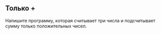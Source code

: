## Только +

Напишите программу, которая считывает три числа и подсчитывает сумму только положительных чисел.